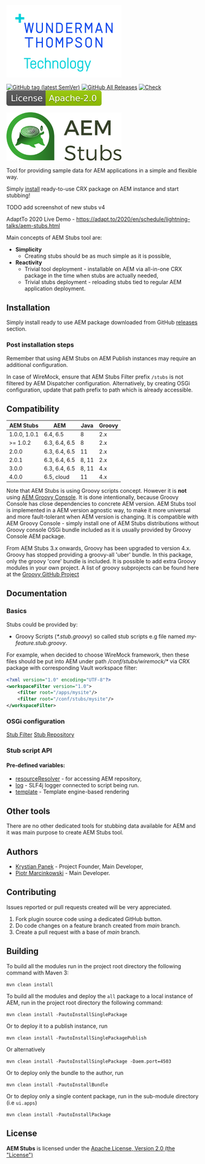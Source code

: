 [![WTT logo](docs/wtt-logo.png)](https://www.wundermanthompson.com)

[![GitHub tag (latest SemVer)](https://img.shields.io/github/v/tag/wttech/aem-stubs)](https://github.com/wttech/aem-stubs/releases)
[![GitHub All Releases](https://img.shields.io/github/downloads/wttech/aem-stubs/total)](https://github.com/wttech/aem-stubs/releases)
[![Check](https://github.com/wttech/aem-stubs/workflows/Check/badge.svg)](https://github.com/wttech/aem-stubs/actions/workflows/check.yml)
[![Apache License, Version 2.0, January 2004](docs/apache-license-badge.svg)](http://www.apache.org/licenses/)

<p>
  <img src="docs/logo-text.svg" alt="AEM Stubs" width="300"/>
</p>

Tool for providing sample data for AEM applications in a simple and flexible way.

Simply [install](#installation) ready-to-use CRX package on AEM instance and start stubbing!

TODO add screenshot of new stubs v4

AdaptTo 2020 Live Demo - <https://adapt.to/2020/en/schedule/lightning-talks/aem-stubs.html>

Main concepts of AEM Stubs tool are:

* **Simplicity**
    * Creating stubs should be as much simple as it is possible,
* **Reactivity**
    * Trivial tool deployment - installable on AEM via all-in-one CRX package in the time when stubs are actually needed,
    * Trivial stubs deployment - reloading stubs tied to regular AEM application deployment.

## Installation

Simply install ready to use AEM package downloaded from GitHub [releases](https://github.com/wttech/aem-stubs/releases) section.

### Post installation steps

Remember that using AEM Stubs on AEM Publish instances may require an additional configuration.

In case of WireMock, ensure that AEM Stubs Filter prefix `/stubs` is not filtered by AEM Dispatcher configuration. Alternatively, by creating OSGi configuration, update that path prefix to path which is already accessible.

## Compatibility

| AEM Stubs    | AEM           | Java  | Groovy |
|--------------|---------------|-------|--------|
| 1.0.0, 1.0.1 | 6.4, 6.5      | 8     | 2.x    |
| >= 1.0.2     | 6.3, 6.4, 6.5 | 8     | 2.x    |
| 2.0.0        | 6.3, 6.4, 6.5 | 11    | 2.x    |
| 2.0.1        | 6.3, 6.4, 6.5 | 8, 11 | 2.x    |
| 3.0.0        | 6.3, 6.4, 6.5 | 8, 11 | 4.x    |
| 4.0.0        | 6.5, cloud    | 11    | 4.x    |

Note that AEM Stubs is using Groovy scripts concept. However it is **not** using [AEM Groovy Console](https://github.com/icfnext/aem-groovy-console). It is done intentionally, because Groovy Console has close dependencies to concrete AEM version.
AEM Stubs tool is implemented in a AEM version agnostic way, to make it more universal and more fault-tolerant when AEM version is changing.
It is compatible with AEM Groovy Console - simply install one of AEM Stubs distributions without Groovy console OSGi bundle included as it is usually provided by Groovy Console AEM package.

From AEM Stubs 3.x onwards, Groovy has been upgraded to version 4.x. Groovy has stopped providing a groovy-all 'uber' bundle. In this package, only the groovy 'core' bundle is included. It is possible to add extra Groovy modules in your own project.
A list of groovy subprojects can be found here at the [Groovy GitHub Project](https://github.com/apache/groovy/tree/master/subprojects)

## Documentation

### Basics

Stubs could be provided by:

* Groovy Scripts (_*.stub.groovy_) so called stub scripts e.g file named _my-feature.stub.groovy_.

For example, when decided to choose WireMock framework, then these files should be put into AEM under path _/conf/stubs/wiremock/*_
via CRX package with corresponding Vault workspace filter:

```xml
<?xml version="1.0" encoding="UTF-8"?>
<workspaceFilter version="1.0">
    <filter root="/apps/mysite"/>
    <filter root="/conf/stubs/mysite"/>
</workspaceFilter>
```

### OSGi configuration

[Stub Filter](http://localhost:4502/system/console/configMgr/com.wttech.aem.stubs.core.StubFilter)
[Stub Repository](http://localhost:4502/system/console/configMgr/com.wttech.aem.stubs.core.StubRepository)

### Stub script API

#### Pre-defined variables:

* [resourceResolver](https://sling.apache.org/apidocs/sling11/org/apache/sling/api/resource/ResourceResolver.html) - for accessing AEM repository,
* [log](https://github.com/qos-ch/slf4j/blob/master/slf4j-api/src/main/java/org/slf4j/Logger.java) - SLF4j logger connected to script being run.
* [template](https://github.com/wttech/aem-stubs/blob/main-v4/core/src/main/java/com/wttech/aem/stubs/core/GroovyTemplate.java) - Template engine-based rendering


## Other tools

There are no other dedicated tools for stubbing data available for AEM and it was main purpose to create AEM Stubs tool.

## Authors

* [Krystian Panek](mailto:krystian.panek@vml.com) - Project Founder, Main Developer,
* [Piotr Marcinkowski](mailto:piotr.marcinkowski@vml.com) - Main Developer.

## Contributing

Issues reported or pull requests created will be very appreciated.

1. Fork plugin source code using a dedicated GitHub button.
2. Do code changes on a feature branch created from *main* branch.
3. Create a pull request with a base of *main* branch.

## Building

To build all the modules run in the project root directory the following command with Maven 3:

    mvn clean install

To build all the modules and deploy the `all` package to a local instance of AEM, run in the project root directory the following command:

    mvn clean install -PautoInstallSinglePackage

Or to deploy it to a publish instance, run

    mvn clean install -PautoInstallSinglePackagePublish

Or alternatively

    mvn clean install -PautoInstallSinglePackage -Daem.port=4503

Or to deploy only the bundle to the author, run

    mvn clean install -PautoInstallBundle

Or to deploy only a single content package, run in the sub-module directory (i.e `ui.apps`)

    mvn clean install -PautoInstallPackage

## License

**AEM Stubs** is licensed under the [Apache License, Version 2.0 (the "License")](https://www.apache.org/licenses/LICENSE-2.0.txt)
